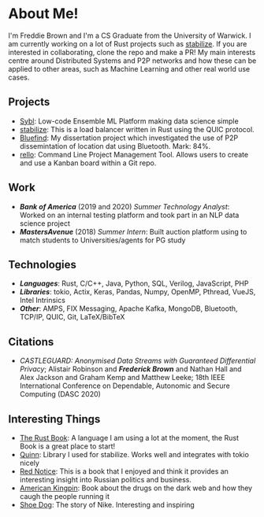 # About Me!

I'm Freddie Brown and I'm a CS Graduate from the University of Warwick. I am currently working on a lot of Rust projects such as [stabilize](https://github.com/FreddieBrown/stabilize). If you are interested in collaborating, clone the repo and make a PR! My main interests centre around Distributed Systems and P2P networks and how these can be applied to other areas, such as Machine Learning and other real world use cases.

## Projects

- [Sybl](https://www.youtube.com/watch?v=DveGa9gjLDo&t=1149s): Low-code Ensemble ML Platform making data science simple
- [stabilize](https://github.com/FreddieBrown/stabilize): This is a load balancer written in Rust using the QUIC protocol.
- [Bluefind](https://github.com/FreddieBrown/Bluefind): My dissertation project which investigated the use of P2P dissemintation of location dat using Bluetooth. Mark: 84%.
- [rello](https://github.com/FreddieBrown/rello): Command Line Project Management Tool. Allows users to create and use a Kanban board within a Git repo.

## Work

- ***Bank of America*** (2019 and 2020) *Summer Technology Analyst*: Worked on an internal testing platform and took part in an NLP data science project
- ***MastersAvenue*** (2018) *Summer Intern*: Built auction platform using to match students to Universities/agents for PG study

## Technologies

- ***Languages***: Rust, C/C++, Java, Python, SQL, Verilog, JavaScript, PHP
- ***Libraries***: tokio, Actix, Keras, Pandas, Numpy, OpenMP, Pthread, VueJS, Intel Intrinsics
- ***Other***: AMPS, FIX Messaging, Apache Kafka, MongoDB, Bluetooth, TCP/IP, QUIC, Git, LaTeX/BibTeX

## Citations

- *CASTLEGUARD: Anonymised Data Streams with Guaranteed Differential Privacy*; Alistair Robinson and ***Frederick Brown*** and Nathan Hall and Alex Jackson and Graham Kemp and Matthew Leeke; 18th IEEE International Conference on Dependable, Autonomic and Secure Computing (DASC 2020)

## Interesting Things

- [The Rust Book](https://doc.rust-lang.org/book/title-page.html): A language I am using a lot at the moment, the Rust Book is a great place to start!
- [Quinn](https://github.com/djc/quinn): Library I used for stabilize. Works well and integrates with tokio nicely
- [Red Notice](https://www.amazon.co.uk/Red-Notice-Became-Putins-Enemy/dp/0593072952): This is a book that I enjoyed and think it provides an interesting insight into Russian politics and business.
- [American Kingpin](https://www.amazon.co.uk/American-Kingpin-Criminal-MasterMind-Behind/dp/1591848148): Book about the drugs on the dark web and how they caugh the people running it
- [Shoe Dog](https://www.amazon.co.uk/Shoe-Dog-Memoir-Creator-NIKE/dp/1471146723/ref=tmm_pap_swatch_0?_encoding=UTF8&qid=&sr=): The story of Nike. Interesting and inspiring

